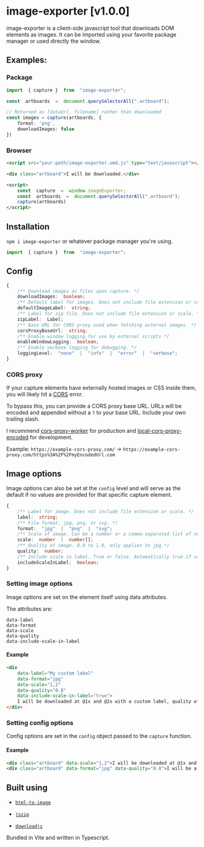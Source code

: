 # image-exporter [v1.0.0]

image-exporter is a client-side javascript tool that downloads DOM elements as images. It can be imported using your favorite package manager or used directly the window.

## Examples:

### Package

```Typescript
import  { capture }  from  "image-exporter";

const  artboards  =  document.querySelectorAll(".artboard");

// Returned as [dataUrl, filename] rather than downloaded
const images = capture(artboards, {
	format: 'png',
	downloadImages: false
})
```

### Browser

```HTML
<script src="your-path/image-exporter.umd.js" type="text/javascript"></script>

<div class="artboard">I will be downloaded.</div>

<script>
	const  capture  =  window.imageExporter;
	const  artboards  =  document.querySelectorAll(".artboard");
	capture(artboards)
</script>

```

## Installation

`npm i image-exporter` or whatever package manager you're using.

```Typescript
import  { capture }  from  "image-exporter";
```

## Config

```Typescript
{
	/** Download images as files upon capture. */
	downloadImages:  boolean;
	/** Default label for images. Does not include file extension or scale. */
	defaultImageLabel:  string;
	/** Label for zip file. Does not include file extension or scale. */
	zipLabel:  Label;
	/** Base URL for CORS proxy used when fetching external images. */
	corsProxyBaseUrl:  string;
	/** Enable window logging for use by external scripts */
	enableWindowLogging:  boolean;
	/** Enable verbose logging for debugging. */
	loggingLevel:  "none"  |  "info"  |  "error"  |  "verbose";
}
```

### CORS proxy

If your capture elements have externally hosted images or CSS inside them, you will likely hit a [CORS](https://developer.mozilla.org/en-US/docs/Web/HTTP/CORS) error.

To bypass this, you can provide a CORS proxy base URL. URLs will be encoded and appended without a `?` to your base URL. Include your own trailing slash.

I recommend [cors-proxy-worker](https://github.com/briantuckerdesign/cors-proxy-worker) for production and [local-cors-proxy-encoded](https://github.com/briantuckerdesign/local-cors-proxy-encoded) for development.

Example: `https://example-cors-proxy.com/` -> `https://example-cors-proxy.com/https%3A%2F%2FmyEncodedUrl.com`

## Image options

Image options can also be set at the `config` level and will serve as the default if no values are provided for that specific capture element.

```Typescript
{
	/** Label for image. Does not include file extension or scale. */
	label:  string;
	/** File format, jpg, png, or svg. */
	format:  "jpg"  |  "png"  |  "svg";
	/** Scale of image. Can be a number or a comma-separated list of numbers. */
	scale:  number  |  number[];
	/** Quality of image. 0.0 to 1.0, only applies to jpg.*/
	quality:  number;
	/** Include scale in label. True or false. Automatically true if scale is an array. */
	includeScaleInLabel:  boolean;
}
```

### Setting image options

Image options are set on the element itself using data attributes.

The attributes are:

```
data-label
data-format
data-scale
data-quality
data-include-scale-in-label
```

#### Example

```HTML
<div
    data-label="My custom label"
    data-format="jpg"
    data-scale="1,2"
    data-quality="0.8"
    data-include-scale-in-label="true">
    I will be downloaded at @1x and @2x with a custom label, quality of 0.8, a JPG, and include scale in label.
</div>
```

### Setting config options

Config options are set in the `config` object passed to the `capture` function.

#### Example

```HTML
<div class="artboard" data-scale="1,2">I will be downloaded at @1x and @2x.</div>
<div class="artboard" data-format="jpg" data-quality="0.8">I will be a compressed JPG.</div>
```

## Built using

- [`html-to-image`](https://github.com/bubkoo/html-to-image)

- [`jszip`](https://github.com/Stuk/jszip)

- [`downloadjs`](https://github.com/rndme/download)

Bundled in Vite and written in Typescript.
